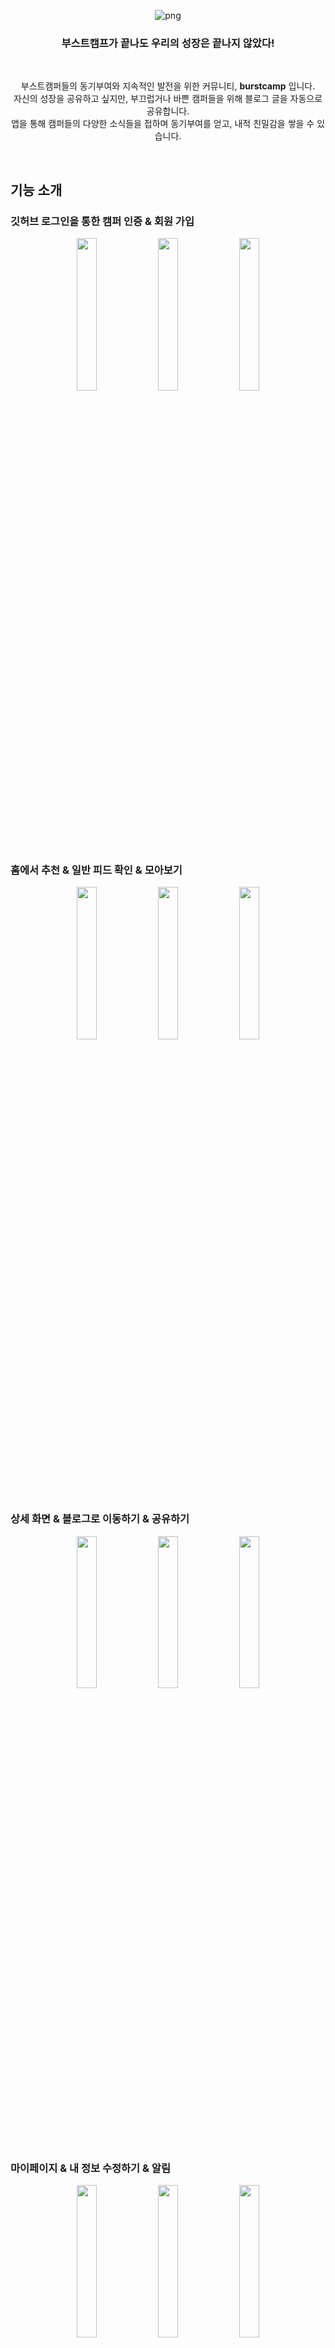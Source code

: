 
<div align="center">
    
![png](https://user-images.githubusercontent.com/71776532/208285142-118def96-ecd0-4199-8c87-1bc8b00201ec.png)

  ### **부스트캠프가 끝나도 우리의 성장은 끝나지 않았다!**    
  
  <br/>
  
  부스트캠퍼들의 동기부여와 지속적인 발전을 위한 커뮤니티, **burstcamp** 입니다.    
  자신의 성장을 공유하고 싶지만, 부끄럽거나 바쁜 캠퍼들을 위해 블로그 글을 자동으로 공유합니다.   
  앱을 통해 캠퍼들의 다양한 소식들을 접하며 동기부여를 얻고, 내적 친밀감을 쌓을 수 있습니다.  

</div>

<br>

## 기능 소개

### 깃허브 로그인을 통한 캠퍼 인증 & 회원 가입

<div align = "center">
  <img width="25%" src="https://user-images.githubusercontent.com/71776532/208287925-7ef953c6-b1a1-4435-b4b7-878538183cd0.png">
  <img width="25%" src="https://user-images.githubusercontent.com/71776532/208287852-ae8dc404-f8d4-4d6f-8915-a2c19d89beba.png">
  <img width="25%" src="https://user-images.githubusercontent.com/71776532/208287865-56be2fb5-221a-48f6-9586-3abf56eb89c7.png">
</div>

### 홈에서 추천 & 일반 피드 확인 & 모아보기

<div align = "center">
  <img width="25%" src="https://user-images.githubusercontent.com/71776532/208287948-a3696088-0775-4b5f-962b-1c3a9415bd87.gif">
  <img width="25%" src="https://user-images.githubusercontent.com/71776532/208287942-2637bf45-232f-4626-adeb-9cc136a994d7.gif">
  <img width="25%" src="https://user-images.githubusercontent.com/71776532/208287865-56be2fb5-221a-48f6-9586-3abf56eb89c7.png">
</div>

### 상세 화면 & 블로그로 이동하기 & 공유하기
<div align = "center">
  <img width="25%" src="https://user-images.githubusercontent.com/71776532/208288391-86d71190-a22b-44c6-9fb2-356004bd099c.png">
  <img width="25%" src="https://user-images.githubusercontent.com/71776532/208288395-f548727a-ab02-43f8-b603-fdb03716fbca.png">
  <img width="25%" src="https://user-images.githubusercontent.com/71776532/208288393-33429921-9699-4847-b12a-7f32176cf3b7.png">
</div>

### 마이페이지 & 내 정보 수정하기 & 알림

<div align = "center">
  <img width="25%" src="https://user-images.githubusercontent.com/71776532/208288405-9871fcf8-753c-43f7-b7cf-de47284aaeff.png">
  <img width="25%" src="https://user-images.githubusercontent.com/71776532/208288525-77f4fffa-d030-4f76-9b9f-fbe9ec293588.png">
  <img width="25%" src="https://user-images.githubusercontent.com/71776532/208288511-486aafaa-00cf-4832-ad5b-6ec2a414de8a.png">
</div>

### 라이트 모드 & 다크 모드

<div align = "center">
  <img width="25%" src="https://user-images.githubusercontent.com/71776532/208288572-f7ffb2a2-cefc-4ad8-9977-c51d17975f1e.png">
  <img width="25%" src="https://user-images.githubusercontent.com/71776532/208288405-9871fcf8-753c-43f7-b7cf-de47284aaeff.png">
</div>

<div align = "center">
  <img width="25%" src="https://user-images.githubusercontent.com/71776532/208288567-5a6d13aa-51bb-4934-b95d-e05d3a55d95d.png">
  <img width="25%" src="https://user-images.githubusercontent.com/71776532/208288562-3ab0631a-7fbd-41bf-a178-adc865afae37.png">
</div>


<br>

## 앱 아키텍쳐
### MVVM-C
<div align = "center">
<img src="https://i.imgur.com/ENwuMdN.png" width=800>   
</div>

<br>

## 기술 스택
<div align = "center">
<img src="https://user-images.githubusercontent.com/39167842/208283515-9f5ec078-9f1d-47b7-8af5-ef5de0c2e88f.png" width=1000>
</div>

## 기술적 도전

### <a href ="https://boostcamp-wm.notion.site/RSS-30f8c8bd882d4855a07120ab3a8adfb7">📮 RSS로 블로그 글 가져오기 </a> 

### <a href ="https://boostcamp-wm.notion.site/Combine-8864bb5fe4e2490787405ca17e3f8f62">🚜 Swift Combine로 비동기 이벤트 처리하기</a> 

### <a href ="https://luen.tistory.com/210">🏞️ 메모리 관리를 위한 이미지 캐싱과 다운 샘플링</a> 

### <a href ="https://boostcamp-wm.notion.site/Firebase-a5b2f270903844c58d3570ab7a11be4f">🔥 No 서버, Yes Firebase</a> 

### <a href ="https://www.notion.so/sseungmn/Compositional-Layout-Carousel-View-2208fb82708c4c40830ab65cd522ede2">∞ 가로 세로 무한 스크롤</a> 

### <a href ="https://www.notion.so/boostcamp-wm/32f0e6851f094f4db99585374dac1012">🛵 간편한 서버 데이터 관리를 위한 Fetcher</a> 

### <a href ="https://boostcamp-wm.notion.site/Web-View-01960faff5c242018c95359d8b0fad17">🖥️ 가독성 좋은 WebView를 위한 HTML 파싱</a> 

### <a href ="https://luen.tistory.com/211">📣 하루에 한 번 최신 피드를 전해주는 푸시 알림</a> 

<br>

## 협업을 위한 팀의 노력

### <a href ="https://minios.tistory.com/73">🟢 Github Action을 사용한 빌드 테스트 자동화 </a> 

### <a href ="https://sseungmn.notion.site/Swift-189953c0162f4037ba6a9ece2e13601e">⚒️ Swift Lint Auto로 코딩 스타일 통일하기</a>

### <a href ="https://luen.tistory.com/206">📑 코딩의 효율을 높여주는 XCTemplate</a> 

<br>

## 팀원 소개
|[<img src = "https://avatars.githubusercontent.com/u/54696445?v=4" width = 200 height = 200 />](https://github.com/Kim-Coding)|[<img src = "https://avatars.githubusercontent.com/u/71776532?v=4" width = 200 height = 200 />](https://github.com/never-better)|[<img src = "https://avatars.githubusercontent.com/u/46219689?v=4" width = 200 height = 200 />](https://github.com/sseungmn)|[<img src = "https://avatars.githubusercontent.com/u/39167842?v=4" width = 200 height = 200 />](https://github.com/NEULiee)|
|:---:|:---:|:---:|:---:|
|[S002](https://github.com/Kim-Coding)|[S011](https://github.com/never-better)|[S031](https://github.com/sseungmn)|[S057](https://github.com/NEULiee)|
|[김기훈](https://github.com/Kim-Coding)|[김유탁](https://github.com/never-better)|[오승민](https://github.com/sseungmn)|[하늘이](https://github.com/NEULiee)|
